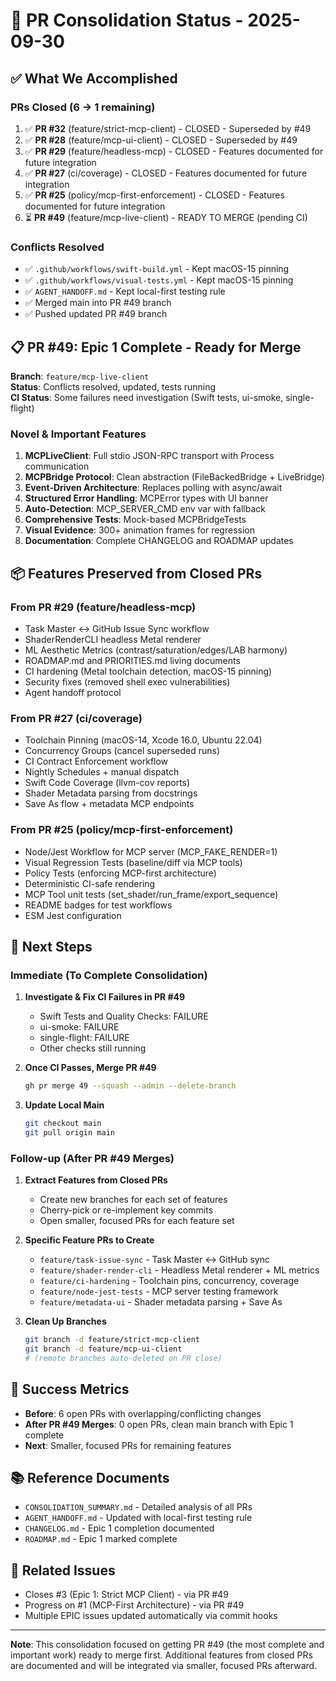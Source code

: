 # 🎯 PR Consolidation Status - 2025-09-30

## ✅ What We Accomplished

### PRs Closed (6 → 1 remaining)
1. ✅ **PR #32** (feature/strict-mcp-client) - CLOSED - Superseded by #49
2. ✅ **PR #28** (feature/mcp-ui-client) - CLOSED - Superseded by #49  
3. ✅ **PR #29** (feature/headless-mcp) - CLOSED - Features documented for future integration
4. ✅ **PR #27** (ci/coverage) - CLOSED - Features documented for future integration
5. ✅ **PR #25** (policy/mcp-first-enforcement) - CLOSED - Features documented for future integration
6. ⏳ **PR #49** (feature/mcp-live-client) - READY TO MERGE (pending CI)

### Conflicts Resolved
- ✅ `.github/workflows/swift-build.yml` - Kept macOS-15 pinning
- ✅ `.github/workflows/visual-tests.yml` - Kept macOS-15 pinning
- ✅ `AGENT_HANDOFF.md` - Kept local-first testing rule
- ✅ Merged main into PR #49 branch
- ✅ Pushed updated PR #49 branch

## 📋 PR #49: Epic 1 Complete - Ready for Merge

**Branch**: `feature/mcp-live-client`  
**Status**: Conflicts resolved, updated, tests running  
**CI Status**: Some failures need investigation (Swift tests, ui-smoke, single-flight)

### Novel & Important Features
1. **MCPLiveClient**: Full stdio JSON-RPC transport with Process communication
2. **MCPBridge Protocol**: Clean abstraction (FileBackedBridge + LiveBridge)
3. **Event-Driven Architecture**: Replaces polling with async/await
4. **Structured Error Handling**: MCPError types with UI banner
5. **Auto-Detection**: MCP_SERVER_CMD env var with fallback
6. **Comprehensive Tests**: Mock-based MCPBridgeTests
7. **Visual Evidence**: 300+ animation frames for regression
8. **Documentation**: Complete CHANGELOG and ROADMAP updates

## 📦 Features Preserved from Closed PRs

### From PR #29 (feature/headless-mcp)
- Task Master ↔ GitHub Issue Sync workflow
- ShaderRenderCLI headless Metal renderer
- ML Aesthetic Metrics (contrast/saturation/edges/LAB harmony)
- ROADMAP.md and PRIORITIES.md living documents
- CI hardening (Metal toolchain detection, macOS-15 pinning)
- Security fixes (removed shell exec vulnerabilities)
- Agent handoff protocol

### From PR #27 (ci/coverage)
- Toolchain Pinning (macOS-14, Xcode 16.0, Ubuntu 22.04)
- Concurrency Groups (cancel superseded runs)
- CI Contract Enforcement workflow
- Nightly Schedules + manual dispatch
- Swift Code Coverage (llvm-cov reports)
- Shader Metadata parsing from docstrings
- Save As flow + metadata MCP endpoints

### From PR #25 (policy/mcp-first-enforcement)
- Node/Jest Workflow for MCP server (MCP_FAKE_RENDER=1)
- Visual Regression Tests (baseline/diff via MCP tools)
- Policy Tests (enforcing MCP-first architecture)
- Deterministic CI-safe rendering
- MCP Tool unit tests (set_shader/run_frame/export_sequence)
- README badges for test workflows
- ESM Jest configuration

## 🚧 Next Steps

### Immediate (To Complete Consolidation)
1. **Investigate & Fix CI Failures in PR #49**
   - Swift Tests and Quality Checks: FAILURE
   - ui-smoke: FAILURE  
   - single-flight: FAILURE
   - Other checks still running

2. **Once CI Passes, Merge PR #49**
   ```bash
   gh pr merge 49 --squash --admin --delete-branch
   ```

3. **Update Local Main**
   ```bash
   git checkout main
   git pull origin main
   ```

### Follow-up (After PR #49 Merges)
1. **Extract Features from Closed PRs**
   - Create new branches for each set of features
   - Cherry-pick or re-implement key commits
   - Open smaller, focused PRs for each feature set

2. **Specific Feature PRs to Create**
   - `feature/task-issue-sync` - Task Master ↔ GitHub sync
   - `feature/shader-render-cli` - Headless Metal renderer + ML metrics
   - `feature/ci-hardening` - Toolchain pins, concurrency, coverage
   - `feature/node-jest-tests` - MCP server testing framework
   - `feature/metadata-ui` - Shader metadata parsing + Save As

3. **Clean Up Branches**
   ```bash
   git branch -d feature/strict-mcp-client
   git branch -d feature/mcp-ui-client
   # (remote branches auto-deleted on PR close)
   ```

## 🎉 Success Metrics

- **Before**: 6 open PRs with overlapping/conflicting changes
- **After PR #49 Merges**: 0 open PRs, clean main branch with Epic 1 complete
- **Next**: Smaller, focused PRs for remaining features

## 📚 Reference Documents

- `CONSOLIDATION_SUMMARY.md` - Detailed analysis of all PRs
- `AGENT_HANDOFF.md` - Updated with local-first testing rule
- `CHANGELOG.md` - Epic 1 completion documented
- `ROADMAP.md` - Epic 1 marked complete

## 🔗 Related Issues

- Closes #3 (Epic 1: Strict MCP Client) - via PR #49
- Progress on #1 (MCP-First Architecture) - via PR #49
- Multiple EPIC issues updated automatically via commit hooks

---

**Note**: This consolidation focused on getting PR #49 (the most complete and important work) ready to merge first. Additional features from closed PRs are documented and will be integrated via smaller, focused PRs afterward.